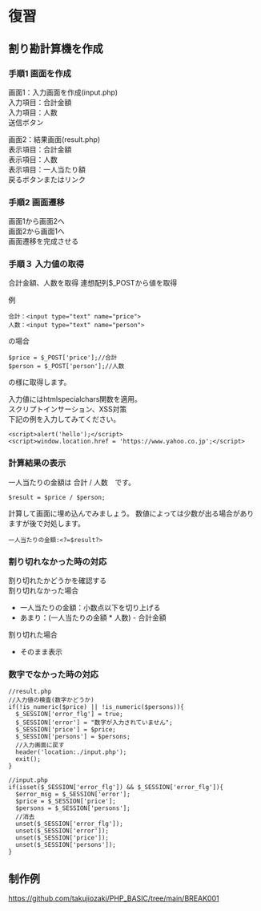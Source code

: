 # 復習
## 割り勘計算機を作成
### 手順1 画面を作成 

画面1：入力画面を作成(input.php)  
    入力項目：合計金額  
    入力項目：人数    
    送信ボタン    

画面2：結果画面(result.php)   
    表示項目：合計金額  
    表示項目：人数  
    表示項目：一人当たり額  
    戻るボタンまたはリンク  
    
### 手順2 画面遷移
画面1から画面2へ  
画面2から画面1へ  
画面遷移を完成させる

### 手順３ 入力値の取得
合計金額、人数を取得
連想配列$_POSTから値を取得  

例
```
合計：<input type="text" name="price">
人数：<input type="text" name="person">
```
の場合
```
$price = $_POST['price'];//合計
$person = $_POST['person'];//人数
```
の様に取得します。

入力値にはhtmlspecialchars関数を適用。    
スクリプトインサーション、XSS対策  
下記の例を入力してみてください。
```
<script>alert('hello');</script>
<script>window.location.href = 'https://www.yahoo.co.jp';</script>
```

### 計算結果の表示
一人当たりの金額は 合計 / 人数　です。  
```
$result = $price / $person;
```
計算して画面に埋め込んでみましょう。 
数値によっては少数が出る場合がありますが後で対処します。
```
一人当たりの金額:<?=$result?>
```
### 割り切れなかった時の対応
割り切れたかどうかを確認する  
割り切れなかった場合  
- 一人当たりの金額：小数点以下を切り上げる
- あまり：(一人当たりの金額 * 人数) - 合計金額

割り切れた場合
- そのまま表示

### 数字でなかった時の対応
```
//result.php
//入力値の検査(数字かどうか)
if(!is_numeric($price) || !is_numeric($persons)){
  $_SESSION['error_flg'] = true;
  $_SESSION['error'] = "数字が入力されていません";
  $_SESSION['price'] = $price;
  $_SESSION['persons'] = $persons;
  //入力画面に戻す
  header('location:./input.php');
  exit();
}
```
```
//input.php
if(isset($_SESSION['error_flg']) && $_SESSION['error_flg']){
  $error_msg = $_SESSION['error'];
  $price = $_SESSION['price'];
  $persons = $_SESSION['persons'];
  //消去
  unset($_SESSION['error_flg']);
  unset($_SESSION['error']);
  unset($_SESSION['price']);
  unset($_SESSION['persons']);
}
```

## 制作例
https://github.com/takujiozaki/PHP_BASIC/tree/main/BREAK001